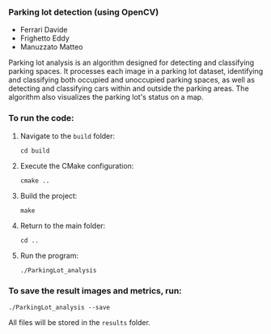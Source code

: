### Parking lot detection (using OpenCV)
- Ferrari Davide
- Frighetto Eddy
- Manuzzato Matteo


Parking lot analysis is an algorithm designed for detecting and classifying parking spaces. It processes each image in a parking lot dataset, identifying and classifying both occupied and unoccupied parking spaces, as well as detecting and classifying cars within and outside the parking areas. The algorithm also visualizes the parking lot's status on a map.

### To run the code:

1. Navigate to the `build` folder:

   ```cd build```
   
3. Execute the CMake configuration:

   ```cmake ..```
   
4. Build the project:
    
    ```make```
   
5. Return to the main folder:
    
    ```cd ..```
   
6. Run the program:

   ```./ParkingLot_analysis```

### To save the result images and metrics, run:

  ```./ParkingLot_analysis --save```

All files will be stored in the `results` folder.
